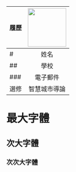 |      履歷        |<img src="https://scontent.ftpe7-4.fna.fbcdn.net/v/t1.6435-9/121672854_1721742874648772_6927822831655864488_n.jpg?_nc_cat=107&ccb=1-7&_nc_sid=5f2048&_nc_ohc=vtOuypLBv6sAb6nuYHt&_nc_ht=scontent.ftpe7-4.fna&oh=00_AfC9h_-fQLdkIgswoD8XDaRvC-Pj2t5jIIbSP0gFEO-k0g&oe=663B0DF5" width=100 height=100/>|
| ---------------- |:-----------------------------:|
# | 姓名             | 薛永旭                  |
## | 學校             | 國立高雄科技大學                  |
###| 電子郵件         | c109252127@nkust.edu.tw          |
| 選修             | 智慧城市導論                  |
# 最大字體
## 次大字體
### 次次大字體

